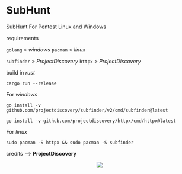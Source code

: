 # SubHunt
SubHunt For Pentest Linux and Windows 

requirements

``golang`` > *windows*
``pacman`` > *linux*

``subfinder`` > *ProjectDiscovery*
``httpx`` > *ProjectDiscovery*

build in *rust*

``cargo run --release``

For *windows*

``go install -v github.com/projectdiscovery/subfinder/v2/cmd/subfinder@latest``

``go install -v github.com/projectdiscovery/httpx/cmd/httpx@latest``

For *linux*

``sudo pacman -S httpx && sudo pacman -S subfinder``

credits --> **ProjectDiscovery**
<p align= "center">
   <kbd>
   <img  src="https://i.postimg.cc/t41mxJ46/image.png">
   </kbd>
</p>
